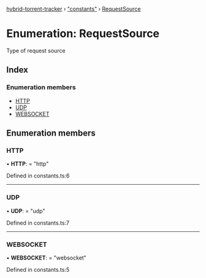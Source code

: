 [hybrid-torrent-tracker](../README.md) › ["constants"](../modules/_constants_.md) › [RequestSource](_constants_.requestsource.md)

# Enumeration: RequestSource

Type of request source

## Index

### Enumeration members

* [HTTP](_constants_.requestsource.md#http)
* [UDP](_constants_.requestsource.md#udp)
* [WEBSOCKET](_constants_.requestsource.md#websocket)

## Enumeration members

###  HTTP

• **HTTP**: = "http"

Defined in constants.ts:6

___

###  UDP

• **UDP**: = "udp"

Defined in constants.ts:7

___

###  WEBSOCKET

• **WEBSOCKET**: = "websocket"

Defined in constants.ts:5
